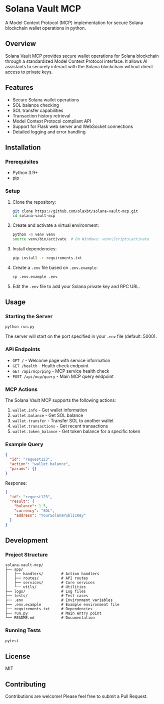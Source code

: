 # Solana Vault MCP

A Model Context Protocol (MCP) implementation for secure Solana blockchain wallet operations in python.

## Overview

Solana Vault MCP provides secure wallet operations for Solana blockchain through a standardized Model Context Protocol interface. It allows AI assistants to securely interact with the Solana blockchain without direct access to private keys.

## Features

- Secure Solana wallet operations
- SOL balance checking
- SOL transfer capabilities
- Transaction history retrieval
- Model Context Protocol compliant API
- Support for Flask web server and WebSocket connections
- Detailed logging and error handling

## Installation

### Prerequisites

- Python 3.9+
- pip

### Setup

1. Clone the repository:
   ```bash
   git clone https://github.com/olaxbt/solana-vault-mcp.git
   cd solana-vault-mcp
   ```

2. Create and activate a virtual environment:
   ```bash
   python -m venv venv
   source venv/bin/activate  # On Windows: venv\Scripts\activate
   ```

3. Install dependencies:
   ```bash
   pip install -r requirements.txt
   ```

4. Create a `.env` file based on `.env.example`:
   ```bash
   cp .env.example .env
   ```

5. Edit the `.env` file to add your Solana private key and RPC URL.

## Usage

### Starting the Server

```bash
python run.py
```

The server will start on the port specified in your `.env` file (default: 5000).

### API Endpoints

- `GET /` - Welcome page with service information
- `GET /health` - Health check endpoint
- `GET /api/mcp/ping` - MCP service health check
- `POST /api/mcp/query` - Main MCP query endpoint

### MCP Actions

The Solana Vault MCP supports the following actions:

1. `wallet.info` - Get wallet information
2. `wallet.balance` - Get SOL balance
3. `wallet.transfer` - Transfer SOL to another wallet
4. `wallet.transactions` - Get recent transactions
5. `wallet.token_balance` - Get token balance for a specific token

### Example Query

```json
{
  "id": "request123",
  "action": "wallet.balance",
  "params": {}
}
```

Response:
```json
{
  "id": "request123",
  "result": {
    "balance": 1.5,
    "currency": "SOL",
    "address": "YourSolanaPublicKey"
  }
}
```

## Development

### Project Structure

```
solana-vault-mcp/
├── app/
│   ├── handlers/        # Action handlers
│   ├── routes/          # API routes
│   ├── services/        # Core services
│   └── utils/           # Utilities
├── logs/                # Log files
├── tests/               # Test cases
├── .env                 # Environment variables
├── .env.example         # Example environment file
├── requirements.txt     # Dependencies
├── run.py               # Main entry point
└── README.md            # Documentation
```

### Running Tests

```bash
pytest
```

## License

MIT

## Contributing

Contributions are welcome! Please feel free to submit a Pull Request. 